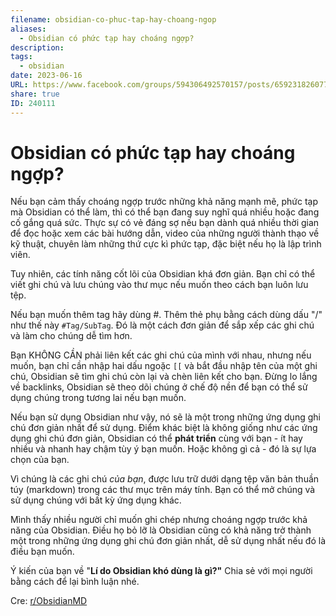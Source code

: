 ```yaml
---
filename: obsidian-co-phuc-tap-hay-choang-ngop
aliases:
  - Obsidian có phức tạp hay choáng ngợp?
description: 
tags:
  - obsidian
date: 2023-06-16
URL: https://www.facebook.com/groups/594306492570157/posts/659231826077623/
share: true
ID: 240111
---
```


# Obsidian có phức tạp hay choáng ngợp?

Nếu bạn cảm thấy choáng ngợp trước những khả năng mạnh mẽ, phức tạp mà Obsidian có thể làm, thì có thể bạn đang suy nghĩ quá nhiều hoặc đang cố gắng quá sức. Thực sự có vẻ đáng sợ nếu bạn dành quá nhiều thời gian để đọc hoặc xem các bài hướng dẫn, video của những người thành thạo về kỹ thuật, chuyên làm những thứ cực kì phức tạp, đặc biệt nếu họ là lập trình viên.

Tuy nhiên, các tính năng cốt lõi của Obsidian khá đơn giản. Bạn chỉ có thể viết ghi chú và lưu chúng vào thư mục nếu muốn theo cách bạn luôn lưu tệp.

Nếu bạn muốn thêm tag hãy dùng #. Thêm thẻ phụ bằng cách dùng dấu "/" như thế này `#Tag/SubTag`. Đó là một cách đơn giản để sắp xếp các ghi chú và làm cho chúng dễ tìm hơn.

Bạn KHÔNG CẦN phải liên kết các ghi chú của mình với nhau, nhưng nếu muốn, bạn chỉ cần nhập hai dấu ngoặc `[[` và bắt đầu nhập tên của một ghi chú, Obsidian sẽ tìm ghi chú còn lại và chèn liên kết cho bạn. Đừng lo lắng về backlinks, Obsidian sẽ theo dõi chúng ở chế độ nền để bạn có thể sử dụng chúng trong tương lai nếu bạn muốn.

Nếu bạn sử dụng Obsidian như vậy, nó sẽ là một trong những ứng dụng ghi chú đơn giản nhất để sử dụng. Điểm khác biệt là không giống như các ứng dụng ghi chú đơn giản, Obsidian có thể **phát triển** cùng với bạn - ít hay nhiều và nhanh hay chậm tùy ý bạn muốn. Hoặc không gì cả - đó là sự lựa chọn của bạn.

Vì chúng là các ghi chú _của bạn_, được lưu trữ dưới dạng tệp văn bản thuần túy (markdown) trong các thư mục trên máy tính. Bạn có thể mở chúng và sử dụng chúng với bất kỳ ứng dụng khác.

Mình thấy nhiều người chỉ muốn ghi chép nhưng choáng ngợp trước khả năng của Obsidian. Điều họ bỏ lỡ là Obsidian cũng có khả năng trở thành một trong những ứng dụng ghi chú đơn giản nhất, dễ sử dụng nhất nếu đó là điều bạn muốn.

Ý kiến của bạn về "**Lí do Obsidian khó dùng là gì?"** Chia sẻ với mọi người bằng cách để lại bình luận nhé.

Cre: [r/ObsidianMD](https://www.reddit.com/r/ObsidianMD/comments/u9uq8k/)